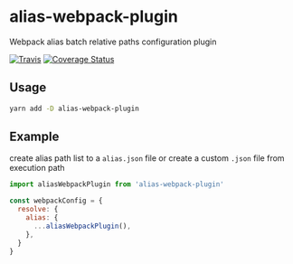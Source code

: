 # alias-webpack-plugin
Webpack alias batch relative paths configuration plugin

[![Travis](https://img.shields.io/travis/unadlib/alias-webpack-plugin.svg)](https://travis-ci.org/unadlib/alias-webpack-plugin)
[![Coverage Status](https://coveralls.io/repos/github/unadlib/alias-webpack-plugin/badge.svg?branch=master)](https://coveralls.io/github/unadlib/alias-webpack-plugin?branch=master)

## Usage
```bash
yarn add -D alias-webpack-plugin
```

## Example

create alias path list to a `alias.json` file or create a custom `.json` file from execution path
```javascript
import aliasWebpackPlugin from 'alias-webpack-plugin'

const webpackConfig = {
  resolve: {
    alias: {
      ...aliasWebpackPlugin(),
    },
  }
}
```